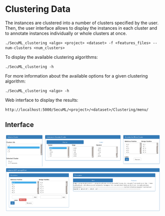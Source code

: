 # Clustering Data

The instances are clustered into a number of clusters specified by the user. Then, the user interface allows to display the instances in each cluster and to annotate instances individually or whole clusters at once.

    ./SecuML_clustering <algo> <project> <dataset> -f <features_files> --num-clusters <num_clusters>

To display the available clustering algorithms:

	./SecuML_clustering -h

For more information about the available options for a given clustering algorithm:

	./SecuML_clustering <algo> -h

Web interface to display the results:

    http://localhost:5000/SecuML/<project>/<dataset>/Clustering/menu/

## Interface
![Clustering](/doc/images/clustering.png)
